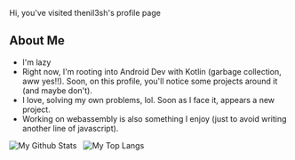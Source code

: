 Hi, you've visited thenil3sh's profile page

## About Me
- I'm lazy
- Right now, I'm rooting into Android Dev with Kotlin (garbage collection, aww yes!!). Soon, on this profile, you'll notice some projects around it (and maybe don't).
- I love, solving my own problems, lol. Soon as I face it, appears a new project.
- Working on webassembly is also something I enjoy (just to avoid writing another line of javascript).


<picture>
  <source
    srcset="https://github-readme-stats-one-rho-93.vercel.app/api?username=thenil3sh&bg_color=00000000&border_color=3d454cff&text_color=ffffff&border_radius=6.5&custom_title=.%20.%20.%20um&text_bold=false&show_icons=true&show=prs_merged&title_color=4290f4&icon_color=4290f4"
    media="(prefers-color-scheme: dark)"/>
  <source 
    srcset="https://github-readme-stats-one-rho-93.vercel.app/api?username=thenil3sh&bg_color=00000000&border_color=d0d9e1&border_radius=6.5&custom_title=.%20.%20.%20um&&text_bold=false&show_icons=true&icon_color=0869db&icons_color=0869db"
    media="(perfers-color-scheme: light)"/>
  <img alt="My Github Stats" src="https://github-readme-stats-one-rho-93.vercel.app/api?username=thenil3sh&bg_color=00000000&border_color=3d454cff&text_color=ffffff&border_radius=6.5&custom_title=.%20.%20.%20um&&text_bold=false&show_icons=true">
</picture>
&nbsp;
<picture>
  <source
    srcset="https://github-readme-stats-one-rho-93.vercel.app/api/top-langs?username=thenil3sh&bg_color=00000000&border_radius=6.5&text_bold=false&border_color=3d454c&size_weight=0&count_weight=1&layout=donut&text_color=ffffff&custom_title=(⁠人⁠ ⁠•͈⁠ᴗ⁠•͈⁠)&langs_count=4&card_witdh=100&exclude_repo=password-generator"
    media="(prefers-color-scheme: dark)"/>
  <source
    srcset="https://github-readme-stats-one-rho-93.vercel.app/api/top-langs?username=thenil3sh&bg_color=00000000&border_radius=6.5&text_bold=false&border_color=d0d9e1&size_weight=0&count_weight=1&layout=donut&text_color=ffffff&custom_title=(⁠人⁠ ⁠•͈⁠ᴗ⁠•͈⁠)&langs_count=4&card_witdh=100&exclude_repo=password-generator"
    media="(prefers-color-scheme: light)"/>
  <img alt="My Top Langs" src="https://github-readme-stats-one-rho-93.vercel.app/api/top-langs?username=thenil3sh&hide_title=true&bg_color=00000000&border_radius=6.5&text_bold=false&border_color=3d454cff">
  
</picture>
